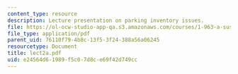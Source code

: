 ```yaml
---
content_type: resource
description: Lecture presentation on parking inventory issues.
file: https://ol-ocw-studio-app-qa.s3.amazonaws.com/courses/1-963-a-sustainable-transportation-plan-for-mit-spring-2007/e24564d61989f5c07d8ce69f42d749cc_lect2a.pdf
file_type: application/pdf
parent_uid: 76110f79-4b8c-13f5-3f24-388a56a06245
resourcetype: Document
title: lect2a.pdf
uid: e24564d6-1989-f5c0-7d8c-e69f42d749cc
---
```

